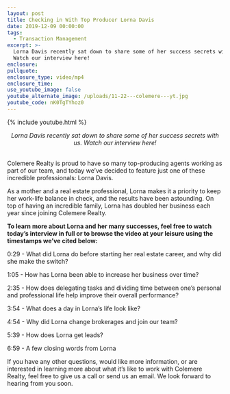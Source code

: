```yaml
---
layout: post
title: Checking in With Top Producer Lorna Davis
date: 2019-12-09 00:00:00
tags:
  - Transaction Management
excerpt: >-
  Lorna Davis recently sat down to share some of her success secrets with us.
  Watch our interview here!
enclosure:
pullquote:
enclosure_type: video/mp4
enclosure_time:
use_youtube_image: false
youtube_alternate_image: /uploads/11-22---colemere---yt.jpg
youtube_code: nK0TgTYhoz0
---
```


{% include youtube.html %}

<center><em>Lorna Davis recently sat down to share some of her success secrets with us. Watch our interview here!</em></center>

<br>Colemere Realty is proud to have so many top-producing agents working as part of our team, and today we’ve decided to feature just one of these incredible professionals: Lorna Davis.

As a mother and a real estate professional, Lorna makes it a priority to keep her work-life balance in check, and the results have been astounding. On top of having an incredible family, Lorna has doubled her business each year since joining Colemere Realty.

**To learn more about Lorna and her many successes, feel free to watch today’s interview in full or to browse the video at your leisure using the timestamps we’ve cited below:**

0:29 - What did Lorna do before starting her real estate career, and why did she make the switch?

1:05 - How has Lorna been able to increase her business over time?

2:35 - How does delegating tasks and dividing time between one’s personal and professional life help improve their overall performance?

3:54 - What does a day in Lorna’s life look like?

4:54 - Why did Lorna change brokerages and join our team?

5:39 - How does Lorna get leads?

6:59 - A few closing words from Lorna

If you have any other questions, would like more information, or are interested in learning more about what it’s like to work with Colemere Realty, feel free to give us a call or send us an email. We look forward to hearing from you soon.